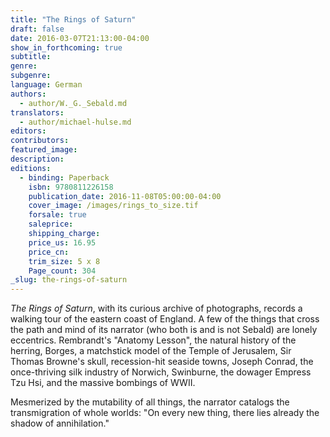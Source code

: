 ```yaml
---
title: "The Rings of Saturn"
draft: false
date: 2016-03-07T21:13:00-04:00
show_in_forthcoming: true
subtitle:
genre:
subgenre:
language: German
authors:
  - author/W._G._Sebald.md
translators:
  - author/michael-hulse.md
editors:
contributors:
featured_image:
description:
editions:
  - binding: Paperback
    isbn: 9780811226158
    publication_date: 2016-11-08T05:00:00-04:00
    cover_image: /images/rings_to_size.tif
    forsale: true
    saleprice:
    shipping_charge:
    price_us: 16.95
    price_cn:
    trim_size: 5 x 8
    Page_count: 304
_slug: the-rings-of-saturn
---
```


*The Rings of Saturn*, with its curious archive of photographs, records a walking tour of the eastern coast of England. A few of the things that cross the path and mind of its narrator (who both is and is not Sebald) are lonely eccentrics. Rembrandt's "Anatomy Lesson", the natural history of the herring, Borges, a matchstick model of the Temple of Jerusalem, Sir Thomas Browne's skull, recession-hit seaside towns, Joseph Conrad, the once-thriving silk industry of Norwich, Swinburne, the dowager Empress Tzu Hsi, and the massive bombings of WWII.

Mesmerized by the mutability of all things, the narrator catalogs the transmigration of whole worlds: "On every new thing, there lies already the shadow of annihilation."

